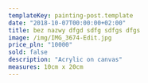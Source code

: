 ```yaml
---
templateKey: painting-post.template
date: "2018-10-07T00:00:00+02:00"
title: bez nazwy dfgd sdfg sdfgs dfgs
image: /img/IMG_3674-Edit.jpg
price_pln: "10000"
sold: false
description: "Acrylic on canvas"
measures: 10cm x 20cm
---
```

